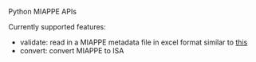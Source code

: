 Python MIAPPE APIs

Currently supported features:

- validate: read in a MIAPPE metadata file in excel format similar to [this](https://github.com/MIAPPE/MIAPPE/blob/master/MIAPPE_Checklist-Data-Model-v1.1/MIAPPE_templates/MIAPPEv1.1_training_spreadsheet.xlsx)
- convert: convert MIAPPE to ISA 